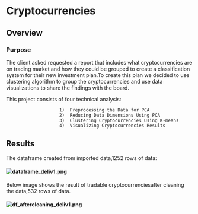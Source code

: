 # Cryptocurrencies
## Overview
 ### Purpose
 The client asked requested a report that includes what cryptocurrencies are on trading market and how they could be grouped to create a classification system for their new investment plan.To create this plan we decided to use clustering algorithm to group the cryptocurrencies and use data visualizations to share the findings with the board.
 
 This project consists of four technical analysis:
 
                        1)  Preprocessing the Data for PCA
                        2)  Reducing Data Dimensions Using PCA
                        3)  Clustering Cryptocurrencies Using K-means
                        4)  Visualizing Cryptocurrencies Results
                        
 ## Results
 
 The dataframe created from imported data,1252 rows of data:
 
   #### ![dataframe_deliv1.png](Images/dataframe_deliv1.png)

 
 
 Below image shows the result of tradable cryptocurrenciesafter cleaning the data,532 rows of data.
 
 
   #### ![df_aftercleaning_deliv1.png](Images/df_aftercleaning_deliv1.png)


 
 
 
 
 
 

